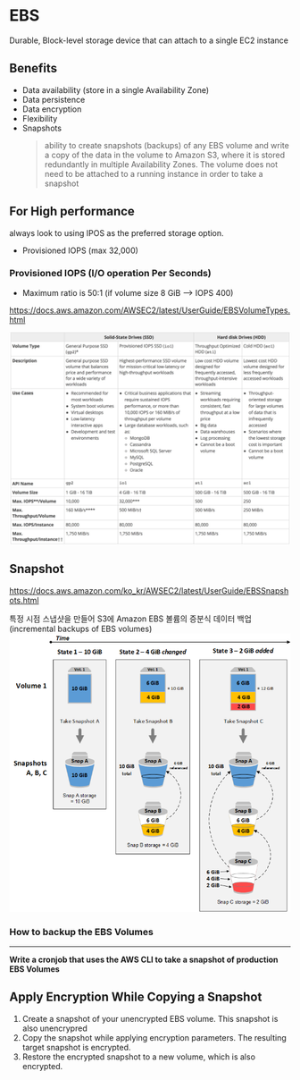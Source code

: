 # EBS

Durable, Block-level storage device that can attach to a single EC2 instance

## Benefits
  - Data availability (store in a single Availability Zone)
  - Data persistence
  - Data encryption
  - Flexibility
  - Snapshots
    > ability to create snapshots (backups) of any EBS volume and write a copy of the data in the volume to Amazon S3, where it is stored redundantly in multiple Availability Zones. The volume does not need to be attached to a running instance in order to take a snapshot


## For High performance
always look to using IPOS as the preferred storage option.
  - Provisioned IOPS (max 32,000)  

### Provisioned IOPS (I/O operation Per Seconds)
  - Maximum ratio is 50:1 (if volume size 8 GiB --> IOPS 400)

https://docs.aws.amazon.com/AWSEC2/latest/UserGuide/EBSVolumeTypes.html

![Alt text](./images/dbs-type.jpeg "")

## Snapshot
https://docs.aws.amazon.com/ko_kr/AWSEC2/latest/UserGuide/EBSSnapshots.html

특정 시점 스냅샷을 만들어 S3에 Amazon EBS 볼륨의 증분식 데이터 백업 (incremental backups of EBS volumes)
![Alt text](./images/ebs-snapshot.png "Relations among Multiple Snapshots of a Volume")

### How to backup the EBS Volumes
___
**Write a cronjob that uses the AWS CLI to take a snapshot of production EBS Volumes**

## Apply Encryption While Copying a Snapshot
1. Create a snapshot of your unencrypted EBS volume. This snapshot is also unencrypred
2. Copy the snapshot while applying encryption parameters. The resulting target snapshot is encrypted.
3. Restore the encrypted snapshot to a new volume, which is also encrypted.
